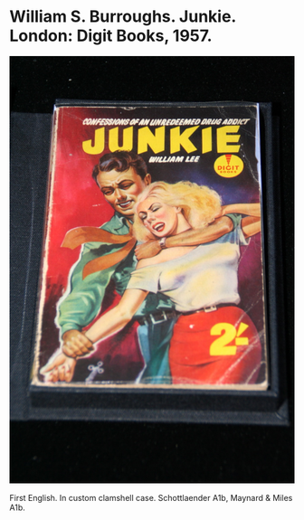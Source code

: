 # William S. Burroughs. Junkie. London: Digit Books, 1957.

![junkie-3](../../images/junkie-3.jpg)

First English. In custom clamshell case. Schottlaender A1b, Maynard & Miles A1b.

